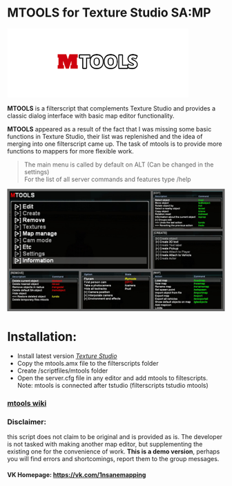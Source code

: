 # MTOOLS for Texture Studio SA:MP

![logo](/img/logo_mtools.png)

**MTOOLS** is a filterscript that complements Texture Studio and provides a classic dialog interface with basic map editor functionality.

**MTOOLS** appeared as a result of the fact that I was missing some basic functions in Texture Studio, their list was replenished and the idea of ​​merging into one filterscript came up. The task of mtools is to provide more functions to mappers for more flexible work.

>The main menu is called by default on ALT (Can be changed in the settings)\
For the list of all server commands and features type /help

![Menus](/img/preview.jpg)

# Installation:

- Install latest version *[Texture Studio](https://vk.com/tip_mapper?w=page-89889560_49251374)*
- Copy the mtools.amx file to the filterscripts folder
- Create /scriptfiles/mtools folder
- Open the server.cfg file in any editor and add mtools to filtescripts.\
Note: mtools is connected after tstudio (filterscripts tstudio mtools)

### **[mtools wiki](https://github.com/ins1x/mtools/wiki)**

### Disclaimer:

this script does not claim to be original and is provided as is. The developer is not tasked with making another map editor, but supplementing the existing one for the convenience of work. **This is a demo version**, perhaps you will find errors and shortcomings, report them to the group messages.

#### VK Homepage: https://vk.com/1nsanemapping